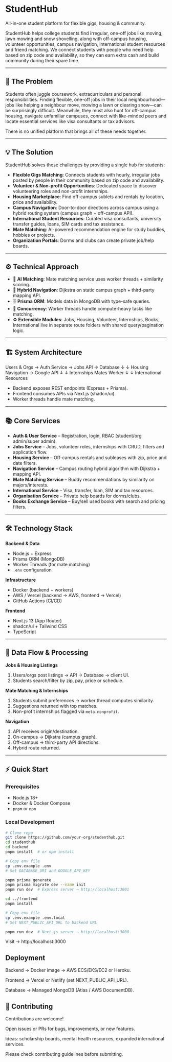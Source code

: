 # StudentHub 

All-in-one student platform for flexible gigs, housing & community.  

StudentHub helps college students find irregular, one-off jobs like moving, lawn mowing and snow shovelling, along with off-campus housing, volunteer opportunities, campus navigation, international student resources and friend matching. We connect students with people who need help based on zip code and availability, so they can earn extra cash and build community during their spare time.

---

## 🛑 The Problem

Students often juggle coursework, extracurriculars and personal responsibilities. Finding flexible, one-off jobs in their local neighbourhood—jobs like helping a neighbour move, mowing a lawn or clearing snow—can be surprisingly difficult. Meanwhile, they must also hunt for off-campus housing, navigate unfamiliar campuses, connect with like-minded peers and locate essential services like visa consultants or tax advisors.  

There is no unified platform that brings all of these needs together.

---

## 💡 The Solution

StudentHub solves these challenges by providing a single hub for students:

- **Flexible Gigs Matching**: Connects students with hourly, irregular jobs posted by people in their community based on zip code and availability.  
- **Volunteer & Non-profit Opportunities**: Dedicated space to discover volunteering roles and non-profit internships.  
- **Housing Marketplace**: Find off-campus sublets and rentals by location, price and availability.  
- **Campus Navigation**: Door-to-door directions across campus using a hybrid routing system (campus graph + off-campus API).  
- **International Student Resources**: Curated visa consultants, university transfer guides, loans, SIM cards and tax assistance.  
- **Mate Matching**: AI-powered recommendation engine for study buddies, hobbies or projects.  
- **Organization Portals**: Dorms and clubs can create private job/help boards.  

---

## ⚙️ Technical Approach

- 🧠 **AI Matching**: Mate matching service uses worker threads + similarity scoring.  
- 📍 **Hybrid Navigation**: Dijkstra on static campus graph + third-party mapping API.  
- 🗄️ **Prisma ORM**: Models data in MongoDB with type-safe queries.  
- 🔌 **Concurrency**: Worker threads handle compute-heavy tasks like matching.  
- ♻️ **Extensible Modules**: Jobs, Housing, Volunteer, Internships, Books, International live in separate route folders with shared query/pagination logic.  

---

## 🏗️ System Architecture

Users & Orgs → Auth Service → Jobs API → Database
↓ ↓
Housing Navigation → Google API
↓ ↓
Internships Mates Worker
↓ ↓
International Resources


- Backend exposes REST endpoints (Express + Prisma).  
- Frontend consumes APIs via Next.js (shadcn/ui).  
- Worker threads handle mate matching.  

---

## 📚 Core Services

- **Auth & User Service** – Registration, login, RBAC (student/org admin/super admin).  
- **Jobs Service** – Jobs, volunteer roles, internships with CRUD, filters and application flow.  
- **Housing Service** – Off-campus rentals and subleases with zip, price and date filters.  
- **Navigation Service** – Campus routing hybrid algorithm with Dijkstra + mapping API.  
- **Mate Matching Service** – Buddy recommendations by similarity on majors/interests.  
- **International Service** – Visa, transfer, loan, SIM and tax resources.  
- **Organisation Service** – Private help boards for dorms/clubs.  
- **Books Exchange Service** – Buy/sell used books with search and pricing filters.  

---

## 🛠️ Technology Stack

**Backend & Data**  
- Node.js + Express  
- Prisma ORM (MongoDB)  
- Worker Threads (for mate matching)  
- `.env` configuration  

**Infrastructure**  
- Docker (backend + workers)  
- AWS / Vercel (backend → AWS, frontend → Vercel)  
- GitHub Actions (CI/CD)  

**Frontend**  
- Next.js 13 (App Router)  
- shadcn/ui + Tailwind CSS  
- TypeScript  

---

## 🔄 Data Flow & Processing

**Jobs & Housing Listings**  
1. Users/orgs post listings → API → Database → client UI.  
2. Students search/filter by zip, pay, price or schedule.  

**Mate Matching & Internships**  
1. Students submit preferences → worker thread computes similarity.  
2. Suggestions returned with top matches.  
3. Non-profit internships flagged via `meta.nonprofit`.  

**Navigation**  
1. API receives origin/destination.  
2. On-campus → Dijkstra (campus graph).  
3. Off-campus → third-party API directions.  
4. Hybrid route returned.  

---

## ⚡ Quick Start

### Prerequisites
- Node.js 18+  
- Docker & Docker Compose  
- `pnpm` or `npm`  

### Local Development

```bash
# Clone repo
git clone https://github.com/your-org/studenthub.git
cd studenthub
cd backend
pnpm install  # or npm install

# Copy env file
cp .env.example .env
# Set DATABASE_URI and GOOGLE_API_KEY

pnpm prisma generate
pnpm prisma migrate dev --name init
pnpm run dev  # Express server → http://localhost:3001

cd ../frontend
pnpm install

# Copy env file
cp .env.example .env.local
# Set NEXT_PUBLIC_API_URL to backend URL

pnpm run dev  # Next.js server → http://localhost:3000
```
Visit → http://localhost:3000

## Deployment

Backend → Docker image → AWS ECS/EKS/EC2 or Heroku.

Frontend → Vercel or Netlify (set NEXT_PUBLIC_API_URL).

Database → Managed MongoDB (Atlas / AWS DocumentDB).

## 🤝 Contributing

Contributions are welcome!

Open issues or PRs for bugs, improvements, or new features.

Ideas: scholarship boards, mental health resources, expanded international services.

Please check contributing guidelines before submitting.
